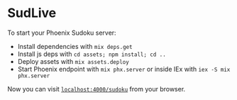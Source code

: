 # SudLive

To start your Phoenix Sudoku server:

  * Install dependencies with `mix deps.get`
  * Install js deps with `cd assets; npm install; cd ..`
  * Deploy assets with `mix assets.deploy`
  * Start Phoenix endpoint with `mix phx.server` or inside IEx with `iex -S mix phx.server`

Now you can visit [`localhost:4000/sudoku`](http://localhost:4000/sudoku) from your browser.
